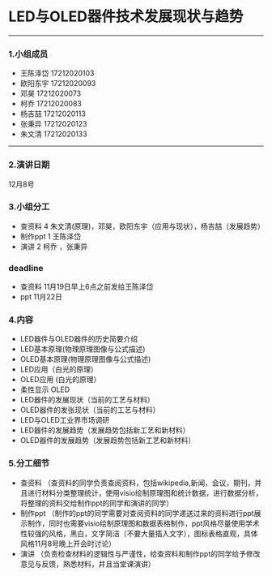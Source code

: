 # LED与OLED器件技术发展现状与趋势
---

### 1.小组成员

- 王陈泽岱 17212020103
- 欧阳东宇 17212020093
- 邓昊 17212020073
- 柯乔 17212020083
- 杨吉喆 17212020113
- 张秉异 17212020123
- 朱文清 17212020133
- ---
### 2.演讲日期
12月8号

### 3.小组分工
- 查资料 4 朱文清(原理)，邓昊，欧阳东宇（应用与现状），杨吉喆（发展趋势）
- 制作ppt 1 王陈泽岱
- 演讲 2 柯乔 ，张秉异

### deadline
- 查资料 11月19日早上6点之前发给王陈泽岱
- ppt 11月22日

### 4.内容
- LED器件与OLED器件的历史简要介绍
- LED基本原理(物理原理图像与公式描述)
- OLED基本原理(物理原理图像与公式描述)
- LED应用（白光的原理）
- OLED应用 (白光的原理）
- 柔性显示 OLED
- LED器件的发展现状（当前的工艺与材料）
- OLED器件的发张现状（当前的工艺与材料）
- LED与OLED工业界市场调研
- LED器件的发展趋势（发展趋势包括新工艺和新材料）
- OLED器件的发展趋势（发展趋势包括新工艺和新材料）

### 5.分工细节
- 查资料 （查资料的同学负责查阅资料，包括wikipedia,新闻，会议，期刊，并且进行材料分类整理统计，使用visio绘制原理图和统计数据，进行数据分析，将整理的资料交给制作ppt的同学和演讲的同学）
- 制作ppt （制作的ppt的同学需要对查阅资料的同学递送过来的资料进行ppt展示制作，同时也需要visio绘制原理图和数据表格制作，ppt风格尽量使用学术性较强的风格，黑白，文字简洁（不要大量插入文字），图标表格直观，具体风格11月8号晚上开会时讨论）
- 演讲 （负责检查材料的逻辑性与严谨性，给查资料和制作ppt的同学给予修改意见与反馈，熟悉材料，并且当堂课演讲）
